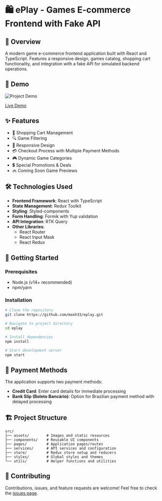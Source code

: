 # 🛍️ ePlay - Games E-commerce Frontend with Fake API

## 📝 Overview
A modern game e-commerce frontend application built with React and TypeScript. Features a responsive design, games catalog, shopping cart functionality, and integration with a fake API for simulated backend operations.

## 🎥 Demo
![Project Demo](https://github.com/maxh33/eplay/blob/main/public/GamesEcommerceDemo.gif)

[Live Demo](https://eplay-one.vercel.app/)

## ✨ Features
- 🛒 Shopping Cart Management
- 🔍 Game Filtering
- 📱 Responsive Design
- 💳 Checkout Process with Multiple Payment Methods
- 🎮 Dynamic Game Categories
- 💲 Special Promotions & Deals
- 🔜 Coming Soon Game Previews

## 🛠️ Technologies Used
- **Frontend Framework**: React with TypeScript
- **State Management**: Redux Toolkit
- **Styling**: Styled-components
- **Form Handling**: Formik with Yup validation
- **API Integration**: RTK Query
- **Other Libraries**:
  - React Router
  - React Input Mask
  - React Redux

## 🚀 Getting Started

### Prerequisites
- Node.js (v14+ recommended)
- npm/yarn

### Installation
```bash
# Clone the repository
git clone https://github.com/maxh33/eplay.git

# Navigate to project directory
cd eplay

# Install dependencies
npm install

# Start development server
npm start
```

## 🔄 Payment Methods
The application supports two payment methods:
- **Credit Card**: Enter card details for immediate processing
- **Bank Slip (Boleto Bancário)**: Option for Brazilian payment method with delayed processing

## 🏗️ Project Structure
```
src/
├── assets/        # Images and static resources
├── components/    # Reusable UI components
├── pages/         # Application pages/routes
├── services/      # API services and configuration
├── store/         # Redux store setup and reducers
├── styles/        # Global styles and themes
└── utils/         # Helper functions and utilities
```

## 🤝 Contributing
Contributions, issues, and feature requests are welcome! Feel free to check the [issues page](https://github.com/maxh33/eplay/issues).
